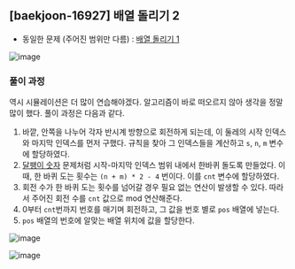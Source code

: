 ## [baekjoon-16927] 배열 돌리기 2

- 동일한 문제 (주어진 범위만 다름) : [배열 돌리기 1](https://www.acmicpc.net/problem/16926)

![image](https://user-images.githubusercontent.com/22045163/107479918-1e86ac00-6bbf-11eb-8dcc-a40ef1bb980b.png)

### 풀이 과정

역시 시뮬레이션은 더 많이 연습해야겠다. 알고리즘이 바로 떠오르지 않아 생각을 정말 많이 했다. 풀이 과정은 다음과 같다.

1. 바깥, 안쪽을 나누어 각자 반시계 방향으로 회전하게 되는데, 이 둘레의 시작 인덱스와 마지막 인덱스를 먼저 구했다. 
   규칙을 찾아 그 인덱스들을 계산하고 `s`, `n`, `m` 변수에 할당하였다.
2. [달팽이 숫자](../../Array/swea1954) 문제처럼 시작-마지막 인덱스 범위 내에서 한바퀴 돌도록 만들었다. 
   이 때, 한 바퀴 도는 횟수는 `(n + m) * 2 - 4` 번이다. 이를 `cnt` 변수에 할당하였다.
3. 회전 수가 한 바퀴 도는 횟수를 넘어갈 경우 필요 없는 연산이 발생할 수 있다. 따라서 주어진 회전 수를 `cnt` 값으로 mod 연산해준다.
4. 0부터 `cnt`번까지 번호를 매기며 회전하고, 그 값을 번호 별로 `pos` 배열에 넣는다.
5. `pos` 배열의 번호에 알맞는 배열 위치에 값을 할당한다.

![image](https://user-images.githubusercontent.com/22045163/107479829-ff881a00-6bbe-11eb-8fb2-47a0d5bc2143.png)

![image](https://user-images.githubusercontent.com/22045163/107479984-35c59980-6bbf-11eb-90db-dcc64b906e76.png)
